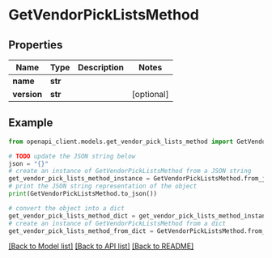 # GetVendorPickListsMethod


## Properties

Name | Type | Description | Notes
------------ | ------------- | ------------- | -------------
**name** | **str** |  | 
**version** | **str** |  | [optional] 

## Example

```python
from openapi_client.models.get_vendor_pick_lists_method import GetVendorPickListsMethod

# TODO update the JSON string below
json = "{}"
# create an instance of GetVendorPickListsMethod from a JSON string
get_vendor_pick_lists_method_instance = GetVendorPickListsMethod.from_json(json)
# print the JSON string representation of the object
print(GetVendorPickListsMethod.to_json())

# convert the object into a dict
get_vendor_pick_lists_method_dict = get_vendor_pick_lists_method_instance.to_dict()
# create an instance of GetVendorPickListsMethod from a dict
get_vendor_pick_lists_method_from_dict = GetVendorPickListsMethod.from_dict(get_vendor_pick_lists_method_dict)
```
[[Back to Model list]](../README.md#documentation-for-models) [[Back to API list]](../README.md#documentation-for-api-endpoints) [[Back to README]](../README.md)


